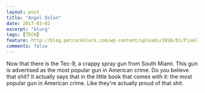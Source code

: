 ```yaml
---
layout: post
title: "Angel Oslon"
date: 2017-03-02
excerpt: "blurg"
tags: [TECH]
feature: http://blog.petrockblock.com/wp-content/uploads/2016/01/Pixel-Art.png
comments: false
---
```

<!-- This is my new girlfriend. -->
<!-- start slipsum code -->

Now that there is the Tec-9, a crappy spray gun from South Miami. This gun is advertised as the most popular gun in American crime. Do you believe that shit? It actually says that in the little book that comes with it: the most popular gun in American crime. Like they're actually proud of that shit.

<!-- end slipsum code -->
